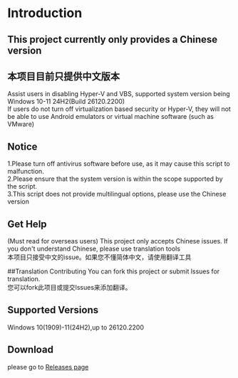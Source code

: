 # Introduction
<h2>This project currently only provides a Chinese version<br></h2>
<h2>本项目目前只提供中文版本<br></h2>
Assist users in disabling Hyper-V and VBS, supported system version being Windows 10-11 24H2(Build 26120.2200) <br>
If users do not turn off virtualization based security or Hyper-V, they will not be able to use Android emulators or virtual machine software (such as VMware)

## Notice

1.Please turn off antivirus software before use, as it may cause this script to malfunction.<br>
2.Please ensure that the system version is within the scope supported by the script.<br>
3.This script does not provide multilingual options, please use the Chinese version<br>

## Get Help
(Must read for overseas users) This project only accepts Chinese issues. If you don't understand Chinese, please use translation tools <br>
本项目只接受中文的issue。如果您不懂简体中文，请使用翻译工具

##Translation Contributing
You can fork this project or submit lssues for translation.  <br>
您可以fork此项目或提交lssues来添加翻译。


## Supported  Versions
Windows 10(1909)-11(24H2),up to 26120.2200

## Download 
please go to <a href="https://github.com/liuying6/Hyper-V-tools/releases">Releases page</a>
